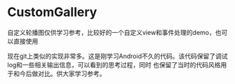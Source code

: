 # CustomGallery
自定义轮播图仅供学习参考，比较好的一个自定义view和事件处理的demo，也可以直接使用

现在git上类似的实现非常多。这是刚学习Android不久的代码。该代码保留了调试log和一些相关输出信息，可以看到的思考过程，同时
也保留了当时的代码风格用于和今后做对比。供大家学习参考。
